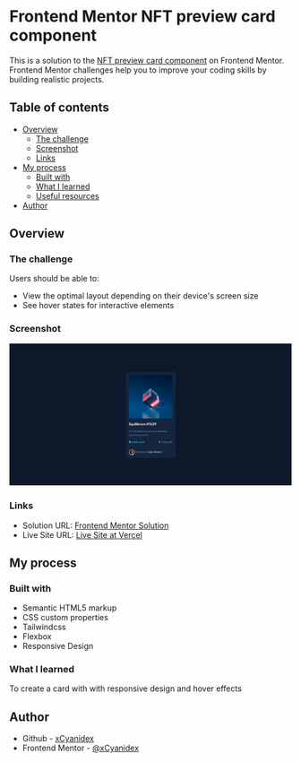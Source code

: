 # Frontend Mentor NFT preview card component

This is a solution to the [NFT preview card component](https://www.frontendmentor.io/challenges/nft-preview-card-component-SbdUL_w0U) on Frontend Mentor. Frontend Mentor challenges help you to improve your coding skills by building realistic projects.

## Table of contents

- [Overview](#overview)
  - [The challenge](#the-challenge)
  - [Screenshot](#screenshot)
  - [Links](#links)
- [My process](#my-process)
  - [Built with](#built-with)
  - [What I learned](#what-i-learned)
  - [Useful resources](#useful-resources)
- [Author](#author)

## Overview

### The challenge

Users should be able to:

- View the optimal layout depending on their device's screen size
- See hover states for interactive elements

### Screenshot

![](./screenshots/screenshot.png)

### Links

- Solution URL: [Frontend Mentor Solution](https://www.frontendmentor.io/solutions/nft-card-preview-using-html-css-js-y4CUD31KWp)
- Live Site URL: [Live Site at Vercel](https://nftcardpreviewcyanide.netlify.app/)

## My process

### Built with

- Semantic HTML5 markup
- CSS custom properties
- Tailwindcss
- Flexbox
- Responsive Design

### What I learned

To create a card with with responsive design and hover effects

## Author

- Github - [xCyanidex](https://github.com/xCyanidex/NftCardPreview)
- Frontend Mentor - [@xCyanidex](https://www.frontendmentor.io/profile/xCyanidex)
